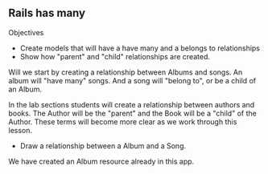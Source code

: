 ## Rails has many

Objectives    
* Create models that will have a have many and a belongs to relationships
* Show how "parent" and "child" relationships are created.


Will we start by creating a relationship between Albums and songs. 
An album will "have many" songs. And a song will "belong to", or be a child of an Album.

In the lab sections students will create a relationship between authors and books. The Author will be the "parent" and the Book will be a "child" of the Author. These terms will become more clear as we work through this lesson.


* Draw a relationship between a Album and a Song.  

We have created an Album resource already in this app. 

